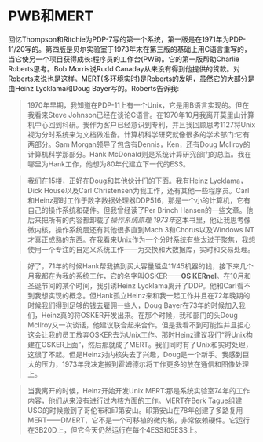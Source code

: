 # PWB和MERT

回忆Thompson和Ritchie为PDP-7写的第一个系统，第一版是在1971年为PDP-11/20写的。第四版是贝尔实验室于1973年末在第三版的基础上用C语言重写的，当它使另一个项目获得成长:程序员的工作台(PWB)。它的第一版帮助Charlie Roberts思考。Bob Morris说Rudd Canaday从来没有得到他提供的贷款。对Roberts来说也是这样。MERT(多环境实时)是Roberts的发明，虽然它的大部分是由Heinz Lycklama和Doug Bayer写的。Roberts告诉我:

> 1970年早期，我知道在PDP-11上有一个Unix，它是用B语言实现的。但在我看来Steve Johnson已经在谈论C语言。在1970年10月我离开莫里山计算机中心回到科研。我作为客户已经意识到专利，并且我回顾思考1127将Unix视为分时系统来为文档做准备。计算机科学研究就像很多的学术部门:它有两部分。Sam Morgan领导了包含有Dennis，Ken，还有Doug McIlroy的计算机科学那部分。Hank McDonald则是系统计算研究部门的总监。我在哪里为Hank工作，他想为80年代建立下一代的ESS。

> 我们在15楼，正好在Doug和其他伙计们的下面。我有Heinz Lycklama，Dick House以及Carl Christensen为我工作，还有其他一些程序员。Carl和Heinz那时工作于数字数据处理器DDP516，那是一个小的计算机，它有自己的操作系统和硬件。但我曾经读了Per Brinch Hansen的一些文章。他后来把所有的内容都卸载了*操作系统原理 1973年*这本书里，他让我思考像微内核，操作系统层还有其他很多直到Mach 3和Chorus以及Windows NT才真正成熟的东西。在我看来Unix作为一个分时系统有些太过于聚焦，我想使用一个专注的自定义系统工作——为交换和大数据库，实时和交易处理。

> 好了，71年的时候Hank帮我搞到买大容量磁盘11/45机器的钱，接下来几个月我都在为我的系统工作，它的名字叫OSKER——**OS KERnel**。在10月和圣诞节间的某个时间，我引诱Heinz Lycklama离开了DDP。他和Carl看不到我想实现的概念。但Hank孤立Heinz来和我一起工作并且在72年晚期的时候我们得到足够的钱去雇佣一些人，Doug Bayer在73年的时候加入我们，Heinz真的将OSKER开发出来。在那个时候，我和部门的头Doug McIlroy又一次谈话，他建议联合起来合作。但是我看不到可能性并且担心这会让我的员工放弃OSKER去为Unix工作。那时Heinz建议我们“将Unix构建在OSKER上面”，然后那就成了MERT。我们同时有了Unix和实时处理，这很了不起。但是Heinz对内核失去了兴趣，Doug是一个新手。我感到巨大的压力，1973年我决定搬到霍姆德尔将工作更多的放在通信和图像处理上。

> 当我离开的时候，Heinz开始开发Unix MERT:那是系统实验室74年的工作内容，他们从来没有进行过内核方面的工作。MERT在Berk Tague组建USG的时候搬到了哥伦布和印第安山。印第安山在78年创建了多路复用MERT——DMERT，它不是一个可移植的微内核，非常依赖硬件。它运行在3B20D上，但它今天仍然运行在每个4ESS和5ESS上。
